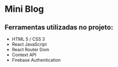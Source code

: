 # Mini Blog

## Ferramentas utilizadas no projeto:
- HTML 5 / CSS 3
- React JavaScript
- React Router Dom
- Context API
- Firebase Authentication

